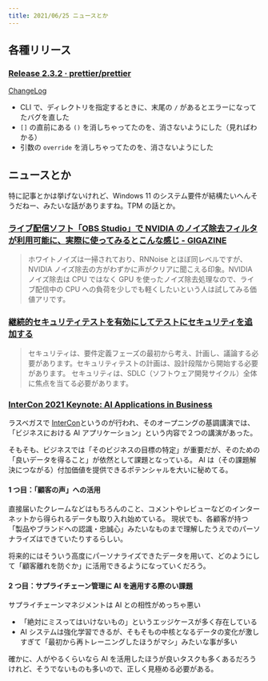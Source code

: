 ```yaml
---
title: 2021/06/25 ニュースとか
---
```


## 各種リリース

### [Release 2.3.2 · prettier/prettier](https://github.com/prettier/prettier/releases/tag/2.3.2)

[ChangeLog](https://github.com/prettier/prettier/blob/main/CHANGELOG.md#232)

- CLI で、ディレクトリを指定するときに、末尾の `/` があるとエラーになってたバグを直した
- `[]` の直前にある `()` を消しちゃってたのを、消さないようにした（見ればわかる）
- 引数の `override` を消しちゃってたのを、消さないようにした

## ニュースとか

特に記事とかは挙げないけれど、Windows 11 のシステム要件が結構たいへんそうだねー、みたいな話がありますね。TPM の話とか。

### [ライブ配信ソフト「OBS Studio」で NVIDIA のノイズ除去フィルタが利用可能に、実際に使ってみるとこんな感じ - GIGAZINE](https://gigazine.net/news/20210628-nvidia-audio-effects-sdk-obs/)

> ホワイトノイズは一掃されており、RNNoise とほぼ同レベルですが、NVIDIA ノイズ除去の方がわずかに声がクリアに聞こえる印象。NVIDIA ノイズ除去は CPU ではなく GPU を使ったノイズ除去処理なので、ライブ配信中の CPU への負荷を少しでも軽くしたいという人は試してみる価値アリです。

### [継続的セキュリティテストを有効にしてテストにセキュリティを追加する](https://www.infoq.com/jp/news/2021/06/continuous-security-testing/?utm_campaign=infoq_content&utm_source=infoq&utm_medium=feed&utm_term=global)

> セキュリティは、要件定義フェーズの最初から考え、計画し、議論する必要があります。セキュリティテストの計画は、設計段階から開始する必要があります。
> セキュリティは、SDLC（ソフトウェア開発サイクル）全体に焦点を当てる必要があります。

### [InterCon 2021 Keynote: AI Applications in Business](https://www.infoq.com/news/2021/06/intercon-keynote-ai/?utm_campaign=infoq_content&utm_source=infoq&utm_medium=feed&utm_term=news)

ラスベガスで [InterCon](https://www.intercon.world/)というのが行われ、そのオープニングの基調講演では、「ビジネスにおける AI アプリケーション」という内容で２つの講演があった。

そもそも、ビジネスでは「そのビジネスの目標の特定」が重要だが、そのための「良いデータを得ること」が依然として課題となっている。
AI は（その課題解決につながる）付加価値を提供できるポテンシャルを大いに秘めてる。

#### 1 つ目：「顧客の声」への活用

直接届いたクレームなどはもちろんのこと、コメントやレビューなどのインターネットから得られるデータも取り入れ始めている。
現状でも、各顧客が持つ「製品やブランドへの認識・忠誠心」みたいなものまで理解したうえでのパーソナライズはできていたりするらしい。

将来的にはそういう高度にパーソナライズできたデータを用いて、どのようにして「顧客離れを防ぐか」に活用できるようになっていくだろう。

#### 2 つ目：サプライチェーン管理に AI を適用する際のい課題

サプライチェーンマネジメントは AI との相性がめっちゃ悪い

- 「絶対にミスってはいけないもの」というエッジケースが多く存在している
- AI システムは強化学習できるが、そもそもの中核となるデータの変化が激しすぎて「最初から再トレーニングしたほうがマシ」みたいな事が多い

確かに、人がやるくらいなら AI を活用したほうが良いタスクも多くあるだろうけれど、そうでないものも多いので、正しく見極める必要がある。
